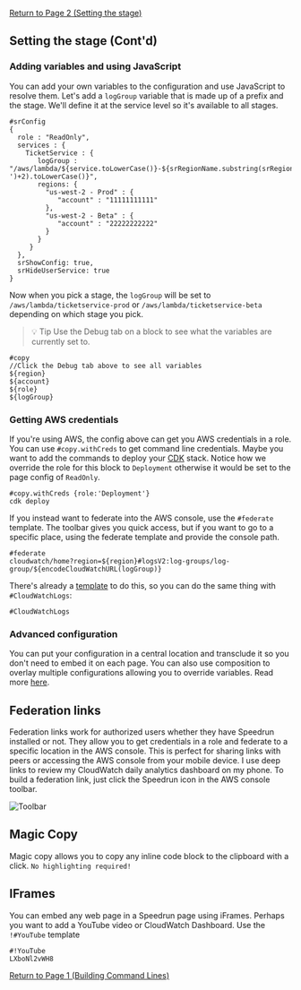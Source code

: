 [Return to Page 2 (Setting the stage)](a-better-README-2.md)

## Setting the stage (Cont'd)

### Adding variables and using JavaScript

You can add your own variables to the configuration and use JavaScript to resolve them.  Let's add a `logGroup` variable that is made up of a prefix and the stage.  We'll define it at the service level so it's available to all stages.

```
#srConfig
{
  role : "ReadOnly",
  services : {
    TicketService : {
       logGroup : "/aws/lambda/${service.toLowerCase()}-${srRegionName.substring(srRegionName.lastIndexOf('-')+2).toLowerCase()}",
       regions: {
         "us-west-2 - Prod" : {
            "account" : "11111111111"
         },
         "us-west-2 - Beta" : {
            "account" : "22222222222"
         }
       }
     }
  },
  srShowConfig: true,
  srHideUserService: true
}
```

Now when you pick a stage, the `logGroup` will be set to `/aws/lambda/ticketservice-prod` or `/aws/lambda/ticketservice-beta` depending on which stage you pick.

> 💡 Tip Use the Debug tab on a block to see what the variables are currently set to.

```
#copy
//Click the Debug tab above to see all variables
${region}
${account}
${role}
${logGroup}
```

### Getting AWS credentials

If you're using AWS, the config above can get you AWS credentials in a role.  You can use `#copy.withCreds` to get command line credentials.  Maybe you want to add the commands to deploy your [CDK](https://docs.aws.amazon.com/cdk/latest/guide/getting_started.html) stack.  Notice how we override the role for this block to `Deployment` otherwise it would be set to the page config of `ReadOnly`.

```
#copy.withCreds {role:'Deployment'}
cdk deploy
```

If you instead want to federate into the AWS console, use the `#federate` template.  The toolbar gives you quick access, but if you want to go to a specific place, using the federate template and provide the console path.

```
#federate
cloudwatch/home?region=${region}#logsV2:log-groups/log-group/${encodeCloudWatchURL(logGroup)}
```

There's already a [template](https://github.com/No-Backspace-Crew/Speedrun/wiki/Templates) to do this, so you can do the same thing with `#CloudWatchLogs`:

```
#CloudWatchLogs
```
### Advanced configuration
You can put your configuration in a central location and transclude it so you don't need to embed it on each page.  You can also use composition to overlay multiple configurations allowing you to override variables. Read more [here](https://github.com/No-Backspace-Crew/Speedrun/wiki/Speedrun-Configuration).

## Federation links
Federation links work for authorized users whether they have Speedrun installed or not.  They allow you to get credentials in a role and federate to a specific location in the AWS console.  This is perfect for sharing links with peers or accessing the AWS console from your mobile device.  I use deep links to review my CloudWatch daily analytics dashboard on my phone.  To build a federation link, just click the Speedrun icon in the AWS console toolbar.

![Toolbar](https://user-images.githubusercontent.com/97474956/220422715-5ac37c8d-fe43-409e-8e76-a76b17873897.png)

## Magic Copy
Magic copy allows you to copy any inline code block to the clipboard with a click.  `No highlighting required!`

## IFrames

You can embed any web page in a Speedrun page using iFrames.  Perhaps you want to add a YouTube video or CloudWatch Dashboard.  Use the `!#YouTube` template

```
#!YouTube
LXboNl2vWH8
```

[Return to Page 1 (Building Command Lines)](a-better-README-1.md)
